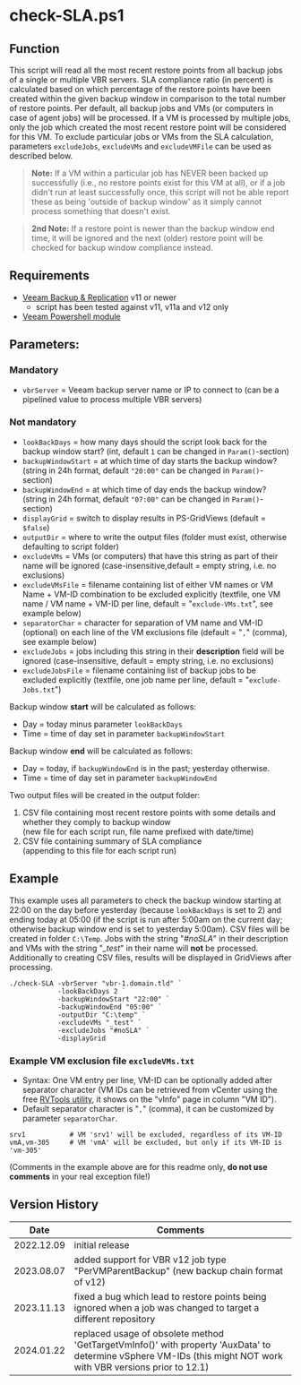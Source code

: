 # check-SLA.ps1

## Function

This script will read all the most recent restore points from all backup jobs of a single or multiple VBR servers. SLA compliance ratio (in percent) is calculated based on which percentage of the restore points have been created within the given backup window in comparison to the total number of restore points.
Per default, all backup jobs and VMs (or computers in case of agent jobs) will be processed. If a VM is processed by multiple jobs, only the job which created the most recent restore point will be considered for this VM. To exclude particular jobs or VMs from the SLA calculation, parameters `excludeJobs`, `excludeVMs` and `excludeVMFile` can be used as described below.

> **Note:** If a VM within a particular job has NEVER been backed up successfully (i.e., no restore points exist for this VM at all), or if a job didn't run at least successfully once, this script will not be able report these as being 'outside of backup window' as it simply cannot process something that doesn't exist.

> **2nd Note:** If a restore point is newer than the backup window end time, it will be ignored and the next (older) restore point will be checked for backup window compliance instead.

## Requirements
- [Veeam Backup & Replication] v11 or newer
  - script has been tested against v11, v11a and v12 only
- [Veeam Powershell module]

## Parameters:
### Mandatory
- `vbrServer` = Veeam backup server name or IP to connect to (can be a pipelined value to process multiple VBR servers)
### Not mandatory
- `lookBackDays` = how many days should the script look back for the backup window start? (int, default `1` can be changed in `Param()`-section)
- `backupWindowStart` = at which time of day starts the backup window? (string in 24h format, default `"20:00"` can be changed in `Param()`-section)
- `backupWindowEnd` = at which time of day ends the backup window? (string in 24h format, default `"07:00"` can be changed in `Param()`-section)
- `displayGrid` = switch to display results in PS-GridViews (default = `$false`)
- `outputDir` = where to write the output files (folder must exist, otherwise defaulting to script folder)
- `excludeVMs` = VMs (or computers) that have this string as part of their name will be ignored (case-insensitive,default = empty string, i.e. no exclusions)
- `excludeVMsFile` = filename containing list of either VM names or VM Name + VM-ID combination to be excluded explicitly (textfile, one VM name / VM name + VM-ID per line, default = "`exclude-VMs.txt`", see example below)
- `separatorChar` = character for separation of VM name and VM-ID (optional) on each line of the VM exclusions file (default = "`,`" (comma), see example below)
- `excludeJobs` = jobs including this string in their **description** field will be ignored (case-insensitive, default = empty string, i.e. no exclusions)
- `excludeJobsFile` = filename containing list of backup jobs to be excluded explicitly (textfile, one job name per line, default = "`exclude-Jobs.txt`")


Backup window **start** will be calculated as follows:  
- Day  = today minus parameter `lookBackDays`
- Time = time of day set in parameter `backupWindowStart`

Backup window **end** will be calculated as follows:
- Day  = today, if `backupWindowEnd` is in the past; yesterday otherwise.
- Time = time of day set in parameter `backupWindowEnd`

Two output files will be created in the output folder:
1. CSV file containing most recent restore points with some details and whether they comply to backup window  
   (new file for each script run, file name prefixed with date/time)
2. CSV file containing summary of SLA compliance  
   (appending to this file for each script run)

## Example
This example uses all parameters to check the backup window starting at 22:00 on the day before yesterday (because `lookBackDays` is set to 2) and ending today at 05:00 (if the script is run after 5:00am on the current day; otherwise backup window end is set to yesterday 5:00am). CSV files will be created in folder `C:\Temp`. Jobs with the string "*#noSLA*" in their description and VMs with the string "*_test*" in their name will **not** be processed. Additionally to creating CSV files, results will be displayed in GridViews after processing.
```
./check-SLA -vbrServer "vbr-1.domain.tld" `
            -lookBackDays 2 `
            -backupWindowStart "22:00" `
            -backupWindowEnd "05:00" `
            -outputDir "C:\temp" `
            -excludeVMs "_test" `
            -excludeJobs "#noSLA" `
            -displayGrid
```
### Example VM exclusion file `excludeVMs.txt`
- Syntax: One VM entry per line, VM-ID can be optionally added after separator character (VM IDs can be retrieved from vCenter using the free [RVTools utility](https://www.robware.net/rvtools/), it shows on the "vInfo" page in column "VM ID").
- Default separator character is "`,`" (comma), it can be customized by parameter `separatorChar`.

```
srv1           # VM 'srv1' will be excluded, regardless of its VM-ID
vmA,vm-305     # VM 'vmA' will be excluded, but only if its VM-ID is 'vm-305'

```
(Comments in the example above are for this readme only, __do not use comments__ in your real exception file!)

## Version History
Date | Comments
---  | ---
2022.12.09 | initial release 
2023.08.07 | added support for VBR v12 job type "PerVMParentBackup" (new backup chain format of v12)
2023.11.13 | fixed a bug which lead to restore points being ignored when a job was changed to target a different repository
2024.01.22 | replaced usage of obsolete method 'GetTargetVmInfo()' with property 'AuxData' to determine vSphere VM-IDs (this might NOT work with VBR versions prior to 12.1)

<!-- referenced links -->
[Veeam Backup & Replication]: https://www.veeam.com/vm-backup-recovery-replication-software.html
[Veeam PowerShell module]: https://helpcenter.veeam.com/docs/backup/powershell/getting_started.html
